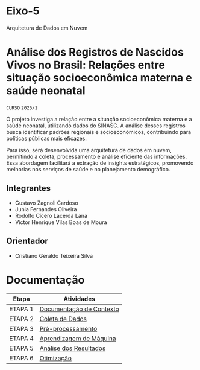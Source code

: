 # Eixo-5
Arquitetura de Dados em Nuvem

# Análise dos Registros de Nascidos Vivos no Brasil: Relações entre situação socioeconômica materna e saúde neonatal 
`CURSO`
`2025/1`

O projeto investiga a relação entre a situação socioeconômica materna e a saúde neonatal, utilizando dados do SINASC. A análise desses registros busca identificar padrões regionais e socioeconômicos, contribuindo para políticas públicas mais eficazes.

Para isso, será desenvolvida uma arquitetura de dados em nuvem, permitindo a coleta, processamento e análise eficiente das informações. Essa abordagem facilitará a extração de insights estratégicos, promovendo melhorias nos serviços de saúde e no planejamento demográfico.

## Integrantes
* Gustavo Zagnoli Cardoso
* Junia Fernandes Oliveira
* Rodolfo Cícero Lacerda Lana
* Victor Henrique Vilas Boas de Moura

## Orientador
* Cristiano Geraldo Teixeira Silva

# Documentação

| Etapa         | Atividades |
|  :----:   | ----------- |
| ETAPA 1        |[Documentação de Contexto](projeto/inicio_do_projeto.md) |
| ETAPA 2        |[Coleta de Dados](projeto/coleta_dados.md) |
| ETAPA 3        |[Pré-processamento](projeto/pre_processamento.md) |
| ETAPA 4        |[Aprendizagem de Máquina](projeto/aprendizado_maquina_rev.md)|
| ETAPA 5        |[Análise dos Resultados](projeto/analise_resultados.md) |
| ETAPA 6        |[Otimização](projeto/Otimizacao.md) |
